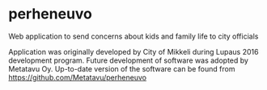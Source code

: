 # perheneuvo
Web application to send concerns about kids and family life to city officials

Application was originally developed by City of Mikkeli during Lupaus 2016 development program.
Future development of software was adopted by Metatavu Oy. Up-to-date version of the software can be found from https://github.com/Metatavu/perheneuvo
